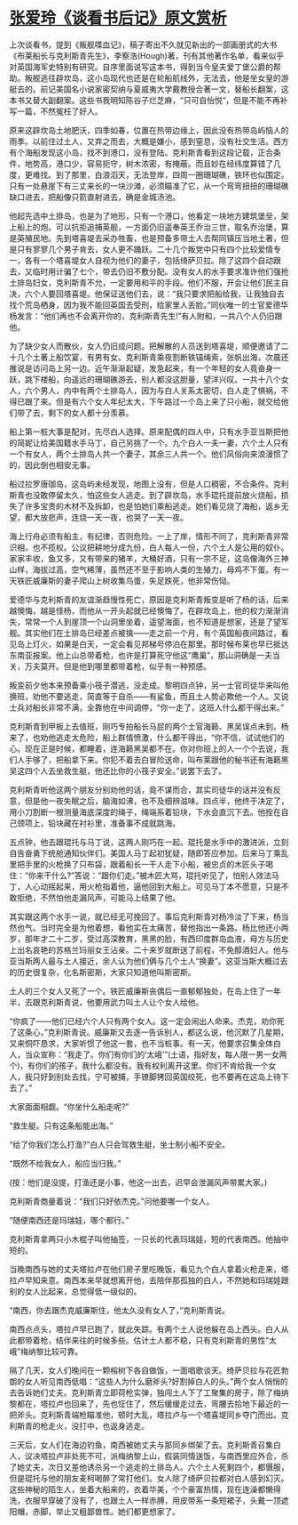 # [张爱玲《谈看书后记》原文赏析](https://www.vrrw.net/wx/9928.html)

上次谈看书，提到《叛舰喋血记》，稿子寄出不久就见新出的一部画册式的大书《布莱船长与克利斯青先生》，李察浩(Hough)著，刊有其他著作名单，看来似乎对英国海军史特别有研究。自序里面说写这本书，得到当今皇夫爱丁堡公爵的帮助。叛舰逃往辟坎岛，这小岛现代也还是在轮船航线外，无法去，他是坐女皇的游艇去的。前记美国名小说家密契纳与夏威夷大学戴教授合著一文，替船长翻案，这本书又替大副翻案。这些书我明知陈谷子烂芝麻，“只可自怡悦”，但是不能不再补写一篇，不然冤枉了好人。

原来这辟坎岛土地肥沃，四季如春，位置在热带边缘上，因此没有热带岛屿恼人的雨季。以前住过土人，又弃之而去，大概是嫌小，感到窒息，没有社交生活。西方有个海船发现这小岛，找不到港口，没有登陆。克利斯青看到这段记载，正合条件，地势高，港口少，容易扼守，树木浓密，有掩蔽。而且妙在经纬度算错了几度，更难找。到了那里，白浪滔天，无法登岸，四周一圈珊瑚礁，铁环也似围定。只有一处悬崖下有三丈来长的一块沙滩，必须瞄准了它，从一个弯弯扭扭的珊瑚礁缺口进去，把船像只箭直射进去，确是金城汤池。



他起先选中土排岛，也是为了地形，只有一个港口，他看定一块地方建筑堡垒，架上船上的炮。可以抗拒追捕英舰，一方面仍旧遥奉英王乔治三世，取名乔治堡，算是英殖民地。先到塔喜堤去采办牲畜，也是预备多带土人去帮同镇压当地土著，但是只有寥寥几个男子肯去，女人更不踊跃。二十几个叛党中只有四个比较爱情专一，各有一个塔喜堤女人自视为他们的妻子，包括绮萨贝拉。除了这四个自动跟去，又临时用计骗了七个，带去仍旧不敷分配。没有女人的水手要求准许他们强抢土排岛妇女，克利斯青不允，一定要用和平的手段。他们不服，开会让他们民主自决，六个人要回塔喜堤。他保证送他们去，说：“我只要求把船给我，让我独自去找个荒岛栖身，因为我不能回英国去受刑，给家里人丢脸。”同伙唯一的士官爱德华杨发言：“他们再也不会离开你的，克利斯青先生!”有人附和，一共八个人仍旧跟他。

为了缺少女人而散伙，女人仍旧成问题。把解散的人员送到塔喜堤，顺便邀请了二十几个土著上船饮宴，有男有女。克利斯青乘夜割断铁锚绳索，张帆出海，次晨还推说是访问岛上另一边。近午渐渐起疑，发急起来，有一个年轻的女人竟奋身一跃，跳下楼船，向遥远的珊瑚礁游去，别人都没这胆量，望洋兴叹。一共十八个女人，六个男人，内中有两个土排岛人，因为与白人关系太密切，白人走了惧祸，不得已跟了来。但是有六个女人年纪太大，下午路过一个岛上来了只小船，就交给他们带了去，剩下的女人都十分羡慕。

船上第一桩大事是配对，先尽白人选择。原来配偶的四人中，只有水手亚当斯把他的简妮让给美国籍水手马丁，自己另挑了一个。九个白人一夫一妻，六个土人只有一个有女人，两个土排岛人共一个妻子，其余三人共一个。他们风俗向来浪漫惯了的，因此倒也相安无事。

船过拉罗唐珈岛，这岛屿未经发现，地图上没有，但是人口稠密，不合条件。克利斯青也没敢停留太久，怕这些女人逃走。到了辟坎岛，水手琨托提前放火烧船，损失了许多宝贵的木材不及拆卸，也是怕她们乘船逃走。她们看见烧了海船，返乡无望，都大放悲声，连烧一天一夜，也哭了一天一夜。

海上行舟必须有船主，有纪律，否则危险。一上了岸，情形不同了，克利斯青非常识相，也不揽权。公议把耕地分成九份，白人每人一份，六个土人是公用的奴仆。家家丰收，鱼又多，又有带来的猪羊，大桶好酒，只有一宗不足，这岛像海外三神山样，海拔过高，空气稀薄，虽然还不至于影响人类的生殖力，母鸡不下蛋。有一天铁匠威廉斯的妻子爬山上树收集鸟蛋，失足跌死，他非常伤恸。

爱德华与克利斯青的友谊渐趋慢性死亡，原因是克利斯青叛变是听了杨的话，后来越懊悔，越是怪杨，而他从一开头起就已经懊悔了。在辟坎岛上，他的权力渐渐消失，常常一个人到崖顶一个山洞里坐着，遥望海面，也不知道是想家，还是了望军舰。其实他们在土排岛已经差点被擒——走之前一个月，有个英国船夜间路过，看见岛上灯火，如果是白天，一定会看见邦梯号停泊在那里。那时候布莱也早已抵达东南亚报案。他上山总带着枪，也许是打算死守他这“鹰巢”，那山洞确是一夫当关，万夫莫开。但是他到哪里都带着枪，似乎有一种预感。

叛变前夕他本来预备乘小筏子潜逃，没走成。黎明四点钟，另一士官司徒华来叫他换班，劝他不要逃走，简直等于自杀——有鲨鱼，而且土人势必欺他一个人。又说士兵对船长非常不满，全靠他在中间调停，“你一走了，这班人什么都干得出来。”

克利斯青到甲板上去值班，刚巧专拍船长马屁的两个士官海籁、黑吴误点未到。杨来了，也劝他逃走太危险，船上群情愤激，什么都干得出，“你不信，试试他们的心。现在正是时候，都睡着，连海籁黑吴都不在。你对你班上的人一个个去说，我们人手够了，把船拿下来。你犯不着去白冒险送命，叫布莱跟他的秘书还有海籁黑吴这四个人去坐救生艇，他还比你的小筏子安全。”说罢下去了。

克利斯青听他这两个朋友分别劝他的话，竟不谋而合，其实司徒华的话并没有反意，但是他一夜失眠之后，脑海如沸，也不及细辨滋味。四点半，他终于决定了，用小刀割断一根测量海底深度的绳子，绳端系着铅块，下水会直沉下去。他拴在自己颈项上，铅块藏在衬衫里，准备事不成就跳海。

五点钟，他去跟琨托与马丁说，这两人刚巧在一起。琨托是水手中的激进派，立刻自告奋勇下统舱通知伙伴们。美国人马丁起初犹疑，随即答应参加。后来马丁乘乱里把手里的火枪换了只布袋，跟着船长一干人走下小船，被忠贞的木匠头子喝住：“你来干什么?”答说：“跟你们走。”被木匠大骂，琨托听见了，怕别人效法马丁，人心动摇起来，用火枪指着他，逼他回到大船上。可见马丁本不愿意，只是不敢拒绝，不然怕他走漏风声，可能马上结果了他。

其实跟这两个水手一说，就已经无可挽回了。事后克利斯青对杨冷淡了下来，杨当然也气。当时完全是为他着想，看他实在太痛苦，替他指出一条路。杨比他还小两岁，那年才二十二岁，受过高深教育，黑黑的脸，有西印度群岛血液，母方与历史上出名哀艳的苏格兰玛丽女王沾亲。二十来岁就断送了前程，不免醇酒妇人。他与亚当斯两人最与土人接近，余人认为他们俩与几个土人“换妻”。这亚当斯大概过去的历史很复杂，化名斯密斯，大家只知道他叫斯密斯。

土人的三个女人又死了一个。铁匠威廉斯丧偶后一直郁郁独处，在岛上住了一年半，去跟克利斯青说，他要用武力叫土人让个女人给他。

“你疯了——他们已经六个人只有两个女人。这一定会闹出人命来。杰克，劝你死了这条心，”克利斯青说。威廉斯又去逐一告诉别人，都这么说，他沉默了几星期，又来恫吓恳求，大家听惯了他这一套，也不当桩事。有一天，他要求召集全体白人，当众宣称：“我走了。你们有你们的‘太峨’”(土语，指好友，每人限一男一女两个)，有你们的孩子，我什么都没有。我有权利离开这里。你们不肯给我一个女人，我只好到别处去找，宁可被捕，手镣脚铐回英国绞死，也不要再在这岛上待下去了。”

大家面面相觑。“你坐什么船走呢?”

“救生艇。只有这条船能出海。”

“给了你我们怎么打渔?”白人只会驾救生艇，坐土制小船不安全。

“既然不给我女人，船应当归我。”

(按：他们是没提，打渔还是小事，他这一出去，迟早会泄漏风声带累大家。)

克利斯青商量着说：“我们只好依杰克。”问他要哪一个女人。

“随便南西还是玛瑞娃，哪个都行。”

克利斯青拿两只小木棍子叫他抽签，一只长的代表玛瑞娃，短的代表南西。他抽中短的。

当晚南西与她的丈夫塔拉卢在他们房子里吃晚饭，看见九个白人拿着火枪走来，塔拉卢早知来意。南西本来早就想离开他，去陪伴那孤独的白人，不然她和玛瑞娃跟别的女人比起来，总觉得低一级似的。

“南西，你去跟杰克威廉斯住，他太久没有女人了，”克利斯青说。

南西点点头，塔拉卢早已跑了，就此失踪。有两个土人说他躲在岛上西头。白人从此都带着枪，结伴来往的时候多些。估计土人都不稳，只有克利斯青的男性“太峨”梅纳黎比较可靠。

隔了几天，女人们晚间在一颗榕树下各自做饭，一面唱歌谈天。绮萨贝拉与花匠勃朗的女人听见南西低唱：“这些人为什么磨斧头?好割掉白人的头。”两个女人悄悄的去告诉她们丈夫。克利斯青立即荷枪实弹，独闯土人下了工聚集的房子，除了梅纳黎都在，塔拉卢也回来了，先也怔住了，然后缓缓走过去，弯腰去拾地下最近的一把斧头。克利斯青端枪瞄准他，顿时大乱，塔拉卢与一个塔喜堤同乡夺门而出。克利斯青的枪走火，没打中，也返身逃走。

三天后，女人们在海边钓鱼，南西被她丈夫与那同乡绑架了去。克利斯青召集白人，议决塔拉卢非处死不可，派梅纳黎上山，假装同情送饭，与南西里应外合，杀了她丈夫，次日又差他诱杀另一个逃走的土排岛人。六个土人死剩四个，都慑服，但是琨托与他的朋友麦柯喝醉了常打他们。女人除了绮萨贝拉都对白人感到幻灭。这些神秘的陌生人，坐着大船来的，衣着华美，个个豪富热情，现在连澡都懒得洗，衣服早穿破了没有了，也跟土人一样赤膊，用皮带系一条短裙子，头戴一顶遮阳帽，赤脚，举止又粗鄙兽性。她们都更想家了。

